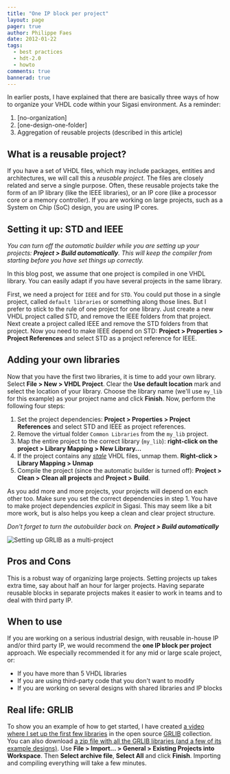```yaml
---
title: "One IP block per project"
layout: page 
pager: true
author: Philippe Faes
date: 2012-01-22
tags: 
  - best practices
  - hdt-2.0
  - howto
comments: true
bannerad: true
---
```


In earlier posts, I have explained that there are basically three ways
of how to organize your VHDL code within your Sigasi environment. As a
reminder:

1. [no-organization]
2. [one-design-one-folder]
3. Aggregation of reusable projects (described in this article)

What is a reusable project?
---------------------------

If you have a set of VHDL files, which may include packages, entities
and architectures, we will call this a *reusable project*. The files are
closely related and serve a single purpose. Often, these reusable
projects take the form of an IP library (like the IEEE libraries), or an
IP core (like a processor core or a memory controller). If you are
working on large projects, such as a System on Chip (SoC) design, you
are using IP cores.

Setting it up: STD and IEEE
---------------------------

*You can turn off the automatic builder while you are setting up your
projects: **Project &gt; Build automatically**. This will keep the
compiler from starting before you have set things up correctly.*

In this blog post, we assume that one project is compiled in one VHDL
library. You can easily adapt if you have several projects in the same
library.

First, we need a project for `IEEE` and for `STD`. You could put those
in a single project, called `default libraries` or something along those
lines. But I prefer to stick to the rule of one project for one library.
Just create a new VHDL project called STD, and remove the IEEE folders
from that project. Next create a project called IEEE and remove the STD
folders from that project. Now you need to make IEEE depend on STD:
**Project &gt; Properties &gt; Project References** and select STD as a
project reference for IEEE.

Adding your own libraries
-------------------------

Now that you have the first two libraries, it is time to add your own
library. Select **File &gt; New &gt; VHDL Project**. Clear the
**Use default location** mark and select the location of your library.
Choose the library name (we'll use `my_lib` for this example) as your
project name and click **Finish**. Now, perform the following four
steps:

1.  Set the project dependencies: **Project &gt; Properties &gt; Project
    References** and select STD and IEEE as project references.
2.  Remove the virtual folder `Common Libraries` from the
    `my_lib` project.
3.  Map the entire project to the correct library (`my_lib`):
    **right-click on the project &gt; Library Mapping &gt;
    New Library...**
4.  If the project contains any
    [*stale*](/faq.html#i-get-lots-of-errors-in-files-that-are-not-even-really-a-part-of-my-project-can-i-hide-them) VHDL files,
    unmap them. **Right-click &gt; Library Mapping &gt; Unmap**
5.  Compile the project (since the automatic builder is turned off):
    **Project &gt; Clean &gt; Clean all projects** and **Project &gt;
    Build**.

As you add more and more projects, your projects will depend on each
other too. Make sure you set the correct dependencies in step 1.
You have to make project dependencies *explicit* in Sigasi. This may
seem like a bit more work, but is also helps you keep a clean and clear
project structure.

*Don't forget to turn the autobuilder back on. **Project &gt; Build
automatically***

![Setting up GRLIB as a multi-project](/img/tech/multi-project.png)

Pros and Cons
-------------

This is a robust way of organizing large projects. Setting projects up
takes extra time, say about half an hour for larger projects. Having
separate reusable blocks in separate projects makes it easier to work in
teams and to deal with third party IP.

When to use
-----------

If you are working on a serious industrial design, with reusable
in-house IP and/or third party IP, we would recommend the **one IP block
per project** approach.
We especially recommended it for any mid or large scale project, or:

-   If you have more than 5 VHDL libraries
-   If you are using third-party code that you don't want to modify
-   If you are working on several designs with shared libraries and
    IP blocks

Real life: GRLIB
----------------

To show you an example of how to get started, I have created [a video
where I set up the first few
libraries](/screencasts/organizing-grlib-one-project-library.html) in the open
source [GRLIB](http://www.gaisler.com/) collection.
You can also download [a zip file with all the GRLIB libraries (and
a few of its example designs)](/resources/tech/grlib-gpl-1.0.20-b3403-b.tgz).
Use **File &gt; Import... &gt; General &gt; Existing Projects into
Workspace**. Then **Select archive file**, **Select All** and click
**Finish**. Importing and compiling everything will take a few minutes.
